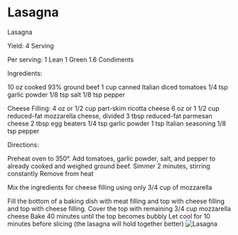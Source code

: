 # Lasagna

Lasagna

Yield:
4 Serving

Per serving:
1 Lean
1 Green
1.6 Condiments

Ingredients:

10 oz cooked 93% ground beef
1 cup canned Italian diced tomatoes
1/4 tsp garlic powder
1/8 tsp salt
1/8 tsp pepper

Cheese Filling:
4 oz or 1/2 cup part-skim ricotta cheese
6 oz or 1 1/2 cup reduced-fat
mozzarella cheese, divided
3 tbsp reduced-fat parmesan cheese
2 tbsp egg beaters
1/4 tsp garlic powder
1 tsp Italian seasoning
1/8 tsp pepper

Directions:

Preheat oven to 350°. Add tomatoes, garlic powder, salt, and pepper to already cooked and weighed ground beef. Simmer 2 minutes, stirring constantly
Remove from heat

Mix the ingredients for cheese filling using only 3/4 cup of mozzarella

Fill the bottom of a baking dish with meat filling and top with cheese filling and top with cheese filling.
Cover the top with remaining 3/4 cup mozzarella cheese
Bake 40 minutes until the top becomes bubbly
Let cool for 10 minutes before slicing (the lasagna will hold together better)
![Lasagna](images/Lasagna.png)

